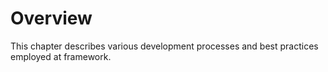 # Overview

This chapter describes various development processes and best practices employed
at framework.
